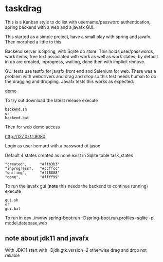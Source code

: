 # taskdrag

This is a Kanban style to do list with username/password authentication, spring backend with a web and a javafx GUI.

This started as a simple project, have a small play with spring and javafx. Then morphed a little to this.

Backend server is Spring, with Sqlite db store. This holds user/passwords, work items, free text associated with
work as well as work states, by default in db are created, inprogress, waiting, done then with implicit remove.

GUI tests use testfx for javafx front end and Selenium for web. There was a problem with webdrivers and drag
and drop so this test needs human to do the dragging and dropping. Javafx tests this works as expected.

<a href="videos/taskdrag.mp4" title="demo">demo</a>

To try out download the latest release
execute 
```
backend.sh
or 
backend.bat
```
Then for web demo access

http://127.0.0.1:8080

Login as user bernard with a password of jason

Default 4 states created as none exist in Sqlite table task_states
```
"created",      "#ffb3b3"
"inprogress",   "#ccffcc"
"waiting",      "#ff8888"
"done",         "#ffff99"
```

To run the javafx gui (**note** this needs the backend to continue running) execute 
```
gui.sh
or
gui.bat
```

To run in dev
./mvnw spring-boot:run -Dspring-boot.run.profiles=sqlite   -pl model,database,web

## note about jdk11 and javafx
With JDK11 start with
-Djdk.gtk.version=2
otherwise drag and drop not reliable

